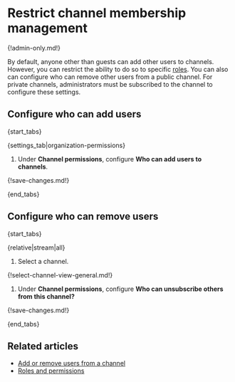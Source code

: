 # Restrict channel membership management

{!admin-only.md!}

By default, anyone other than guests can add other users to channels. However,
you can restrict the ability to do so to specific
[roles](/help/roles-and-permissions). You can also can configure who can remove
other users from a public channel. For private channels, administrators must be
subscribed to the channel to configure these settings.

## Configure who can add users

{start_tabs}

{settings_tab|organization-permissions}

1. Under **Channel permissions**, configure **Who can add users to channels**.

{!save-changes.md!}

{end_tabs}

## Configure who can remove users

{start_tabs}

{relative|stream|all}

1. Select a channel.

{!select-channel-view-general.md!}

1. Under **Channel permissions**, configure
   **Who can unsubscribe others from this channel?**

{!save-changes.md!}

{end_tabs}

## Related articles

* [Add or remove users from a channel](/help/add-or-remove-users-from-a-channel)
* [Roles and permissions](/help/roles-and-permissions)
